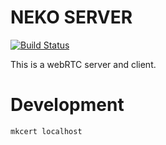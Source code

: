 # NEKO SERVER

[![Build Status](https://travis-ci.org/kamataryo/neko-server.svg?branch=master)](https://travis-ci.org/kamataryo/neko-server)

This is a webRTC server and client.

# Development

```shell
mkcert localhost
```
